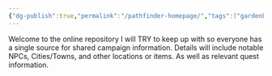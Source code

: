 ```yaml
---
{"dg-publish":true,"permalink":"/pathfinder-homepage/","tags":["gardenEntry"]}
---
```


Welcome to the online repository I will TRY to keep up with so everyone has a single source for shared campaign information. Details will include notable NPCs, Cities/Towns, and other locations or items. As well as relevant quest information.